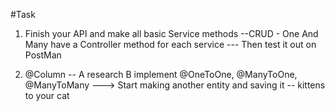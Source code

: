 #Task


1) Finish your API and make all basic Service methods --CRUD - One And Many
have a Controller method for each service --- Then test it out on PostMan

2) @Column -- A research B implement
	@OneToOne, @ManyToOne, @ManyToMany ---> Start making another entity and saving it -- kittens to your cat 